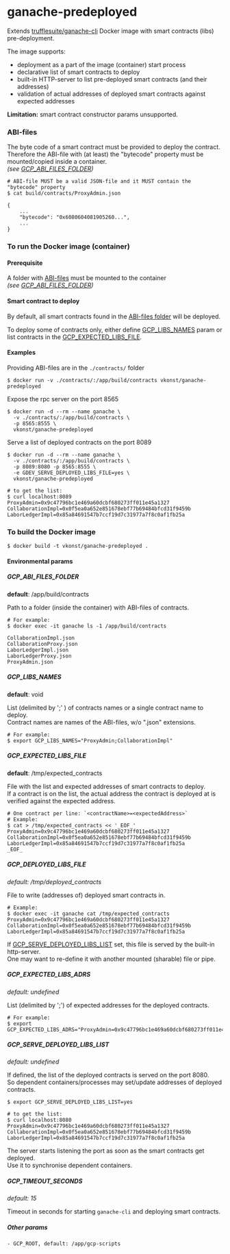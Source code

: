 # ganache-predeployed

Extends [trufflesuite/ganache-cli](https://github.com/trufflesuite/ganache-cli#docker) Docker image with smart contracts (libs) pre-deployment.  

The image supports:
- deployment as a part of the image (container) start process
- declarative list of smart contracts to deploy
- built-in HTTP-server to list pre-deployed smart contracts (and their addresses)
- validation of actual addresses of deployed smart contracts against expected addresses     
 
__Limitation:__
smart contract constructor params unsupported.

### ABI-files
The byte code of a smart contract must be provided to deploy the contract.  
Therefore the ABI-file with (at least) the "bytecode" property must be mounted/copied inside a container.  
_(see [GCP_ABI_FILES_FOLDER](#GCP_ABI_FILES_FOLDER))_

```shell script
# ABI-file MUST be a valid JSON-file and it MUST contain the "bytecode" property  
$ cat build/contracts/ProxyAdmin.json

{
    ...
    "bytecode": "0x6080604081905260...",
    ...
}
```

### To run the Docker image (container)

#### Prerequisite  
A folder with [ABI-files](#ABI-files) must be mounted to the container  
_(see [GCP_ABI_FILES_FOLDER](#GCP_ABI_FILES_FOLDER))_

#### Smart contract to deploy
By default, all smart contracts found in the [ABI-files folder](#ABI-files) will be deployed.

To deploy some of contracts only, either define [GCP_LIBS_NAMES](#GCP_LIBS_NAMES) param or list contracts in the [GCP_EXPECTED_LIBS_FILE](#GCP_EXPECTED_LIBS_FILE).

#### Examples

Providing ABI-files are in the `./contracts/` folder
```shell script
$ docker run -v ./contracts/:/app/build/contracts vkonst/ganache-predeployed
```

Expose the rpc server on the port 8565
```shell script
$ docker run -d --rm --name ganache \
  -v ./contracts/:/app/build/contracts \
  -p 8565:8555 \
  vkonst/ganache-predeployed
```

Serve a list of deployed contracts on the port 8089
```shell script
$ docker run -d --rm --name ganache \
  -v ./contracts/:/app/build/contracts \
  -p 8089:8080 -p 8565:8555 \
  -e GDEV_SERVE_DEPLOYED_LIBS_FILE=yes \
  vkonst/ganache-predeployed

# to get the list:
$ curl localhost:8089
ProxyAdmin=0x9c47796bc1e469a60dcbf680273ff011e45a1327
CollaborationImpl=0x0f5ea0a652e851678ebf77b69484bfcd31f9459b
LaborLedgerImpl=0x85a84691547b7ccf19d7c31977a7f8c0af1fb25a
```

### To build the Docker image
```shell script
$ docker build -t vkonst/ganache-predeployed . 
```

#### Environmental params 

##### GCP_ABI_FILES_FOLDER
__default__: /app/build/contracts

Path to a folder (inside the container) with ABI-files of contracts.

```shell script
# For example:
$ docker exec -it ganache ls -1 /app/build/contracts

CollaborationImpl.json
CollaborationProxy.json
LaborLedgerImpl.json
LaborLedgerProxy.json
ProxyAdmin.json
```

##### GCP_LIBS_NAMES
__default__: void

List (delimited by ';' ) of contracts names or a single contract name to deploy.  
Contract names are names of the ABI-files, w/o ".json" extensions.

```shell script
# For example:
$ export GCP_LIBS_NAMES="ProxyAdmin;CollaborationImpl"
```

##### GCP_EXPECTED_LIBS_FILE
__default__: /tmp/expected_contracts

File with  the list and expected addresses of smart contracts to deploy.  
If a contract is on the list, the actual address the contract is deployed at is verified against the expected address.

```
# One contract per line: `<contractName>=<expectedAddress>`
# Example:
$ cat > /tmp/expected_contracts << '_EOF_'
ProxyAdmin=0x9c47796bc1e469a60dcbf680273ff011e45a1327
CollaborationImpl=0x0f5ea0a652e851678ebf77b69484bfcd31f9459b
LaborLedgerImpl=0x85a84691547b7ccf19d7c31977a7f8c0af1fb25a
_EOF_
```

##### GCP_DEPLOYED_LIBS_FILE
_default: /tmp/deployed_contracts_

File to write (addresses of) deployed smart contracts in.  
```shell script
# Example:
$ docker exec -it ganache cat /tmp/expected_contracts
ProxyAdmin=0x9c47796bc1e469a60dcbf680273ff011e45a1327
CollaborationImpl=0x0f5ea0a652e851678ebf77b69484bfcd31f9459b
LaborLedgerImpl=0x85a84691547b7ccf19d7c31977a7f8c0af1fb25a
```
If [GCP_SERVE_DEPLOYED_LIBS_LIST](#GCP_SERVE_DEPLOYED_LIBS_LIST) set, this file is served by the built-in http-server.    
One may want to re-define it with another mounted (sharable) file or pipe.

##### GCP_EXPECTED_LIBS_ADRS
_default: undefined_

List (delimited by ';') of expected addresses for the deployed contracts.

```shell script
# For example:
$ export GCP_EXPECTED_LIBS_ADRS="ProxyAdmin=0x9c47796bc1e469a60dcbf680273ff011e45a1327;CollaborationImpl=0x0f5ea0a652e851678ebf77b69484bfcd31f9459b"
```

##### GCP_SERVE_DEPLOYED_LIBS_LIST
_default: undefined_

If defined, the list of the deployed contracts is served on the port 8080.  
So dependent containers/processes may set/update addresses of deployed contracts.  

```shell script
$ export GCP_SERVE_DEPLOYED_LIBS_LIST=yes

# to get the list:
$ curl localhost:8080
ProxyAdmin=0x9c47796bc1e469a60dcbf680273ff011e45a1327
CollaborationImpl=0x0f5ea0a652e851678ebf77b69484bfcd31f9459b
LaborLedgerImpl=0x85a84691547b7ccf19d7c31977a7f8c0af1fb25a
```

The server starts listening the port as soon as the smart contracts get deployed.  
Use it to synchronise dependent containers.  

##### GCP_TIMEOUT_SECONDS
_default: 15_

Timeout in seconds for starting `ganache-cli` and deploying smart contracts.

##### Other params
```shell script
- GCP_ROOT, default: /app/gcp-scripts
```
